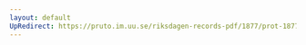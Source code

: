 ```yaml
---
layout: default
UpRedirect: https://pruto.im.uu.se/riksdagen-records-pdf/1877/prot-1877--fk--020/prot-1877--fk--020_048.pdf
---
```

